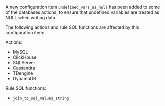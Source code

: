 A new configuration item `undefined_vars_as_null` has been added to some of the databases actions, to ensure that undefined variables are treated as NULL when writing data.

The following actions and rule SQL functions are affected by this configuration item:

Actions:
- MySQL
- ClickHouse
- SQLServer
- Cassandra
- TDengine
- DynamoDB

Rule SQL functions:
- `join_to_sql_values_string`
